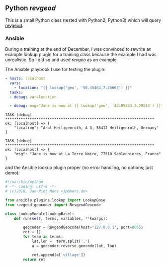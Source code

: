 ## Python _revgeod_

This is a small Python class (tested with Python2, Python3) which will query [revgeod](https://github.com/jpmens/revgeod).


### Ansible

During a training at the end of December, I was convinced to rewrite an example lookup plugin for a training class because the example I had was unrealistic. So I did so and used _revgeo_ as an example.

The Ansible playbook I use for testing the plugin:

```yaml
- hosts: localhost
  vars:
    - location: "{{ lookup('geo', '50.45464,7.86665') }}"
  tasks:
  - debug: var=location

  - debug: msg="Jane is now at {{ lookup('geo', '48.85833,3.29513') }}"
```

```
TASK [debug] *******************************************************************
ok: [localhost] => {
    "location": "Aral Heiligenroth, A 3, 56412 Heiligenroth, Germany"
}

TASK [debug] *******************************************************************
ok: [localhost] => {
    "msg": "Jane is now at La Terre Noire, 77510 Sablonnières, France"
}
```

and the Ansible lookup plugin proper (no error handling, no options; just demo):

```python
#!/usr/bin/python
# -*- coding: utf-8 -*-
# (c)2018, Jan-Piet Mens <jp@mens.de>

from ansible.plugins.lookup import LookupBase
from revgeod.geocoder import RevgeodGeocode

class LookupModule(LookupBase):
    def run(self, terms, variables, **kwargs):

        geocoder = RevgeodGeocode(host="127.0.0.1", port=8865)
        ret = []
        for term in terms:
            lat,lon =  term.split(',')
            a = geocoder.reverse_geocode(lat, lon)

            ret.append(a['village'])
        return ret
```
